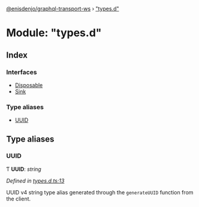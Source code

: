 [@enisdenjo/graphql-transport-ws](../README.md) › ["types.d"](_types_d_.md)

# Module: "types.d"

## Index

### Interfaces

* [Disposable](../interfaces/_types_d_.disposable.md)
* [Sink](../interfaces/_types_d_.sink.md)

### Type aliases

* [UUID](_types_d_.md#uuid)

## Type aliases

###  UUID

Ƭ **UUID**: *string*

*Defined in [types.d.ts:13](https://github.com/enisdenjo/graphql-transport-ws/blob/eca7681/src/types.d.ts#L13)*

UUID v4 string type alias generated through the
`generateUUID` function from the client.
